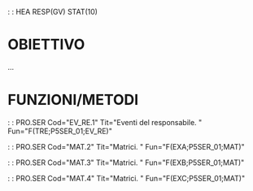  :  : HEA RESP(GV) STAT(10)
# OBIETTIVO
...

# FUNZIONI/METODI

 :  : PRO.SER Cod="EV_RE.1" Tit="Eventi del responsabile. " Fun="F(TRE;P5SER_01;EV_RE)"

 :  : PRO.SER Cod="MAT.2" Tit="Matrici. " Fun="F(EXA;P5SER_01;MAT)"

 :  : PRO.SER Cod="MAT.3" Tit="Matrici. " Fun="F(EXB;P5SER_01;MAT)"

 :  : PRO.SER Cod="MAT.4" Tit="Matrici. " Fun="F(EXC;P5SER_01;MAT)"

